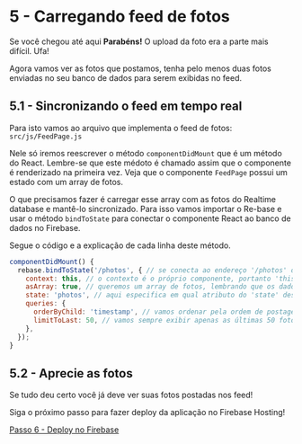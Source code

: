 # 5 - Carregando feed de fotos

Se você chegou até aqui **Parabéns!** O upload da foto era a parte mais difícil. Ufa!

Agora vamos ver as fotos que postamos, tenha pelo menos duas fotos enviadas no seu banco de dados para serem exibidas no feed.

## 5.1 - Sincronizando o feed em tempo real

Para isto vamos ao arquivo que implementa o feed de fotos: `src/js/FeedPage.js`

Nele só iremos reescrever o método `componentDidMount` que é um método do React. Lembre-se que este médoto é chamado assim que o componente é renderizado na primeira vez. Veja que o componente `FeedPage` possui um estado com um array de fotos.

O que precisamos fazer é carregar esse array com as fotos do Realtime database e mantê-lo sincronizado. Para isso vamos importar o Re-base e usar o método `bindToState` para conectar o componente React ao banco de dados no Firebase.

Segue o código e a explicação de cada linha deste método.

```js
componentDidMount() {
  rebase.bindToState('/photos', { // se conecta ao endereço '/photos' do Realtime database
    context: this, // o contexto é o próprio componente, portanto 'this'
    asArray: true, // queremos um array de fotos, lembrando que os dados não ficam em arrays no Firebase, o re-base faz essa conversão pra nós.
    state: 'photos', // aqui especifica em qual atributo do 'state' deste componente será armazenado os dados
    queries: {
      orderByChild: 'timestamp', // vamos ordenar pela ordem de postagem da foto
      limitToLast: 50, // vamos sempre exibir apenas as últimas 50 fotos postadas
    },
  });
}
```

## 5.2 - Aprecie as fotos

Se tudo deu certo você já deve ver suas fotos postadas nos feed!

Siga o próximo passo para fazer deploy da aplicação no Firebase Hosting!

[Passo 6 - Deploy no Firebase](./passo6.md)

